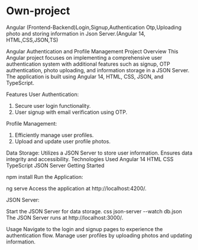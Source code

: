 # Own-project
Angular (Frontend-Backend)Login,Signup,Authentication Otp,Uploading photo  and storing information in Json Server.(Angular 14, HTML,CSS,JSON,TS)


Angular Authentication and Profile Management Project
Overview
This Angular project focuses on implementing a comprehensive user authentication system with additional features such as signup, OTP authentication, photo uploading, and information storage in a JSON Server. The application is built using Angular 14, HTML, CSS, JSON, and TypeScript.

Features
User Authentication:
1. Secure user login functionality.
2. User signup with email verification using OTP.

Profile Management:
1. Efficiently manage user profiles.
2. Upload and update user profile photos.

Data Storage:
Utilizes a JSON Server to store user information.
Ensures data integrity and accessibility.
Technologies Used
Angular 14
HTML
CSS
TypeScript
JSON Server
Getting Started

npm install
Run the Application:

ng serve
Access the application at http://localhost:4200/.

JSON Server:

Start the JSON Server for data storage.
css
json-server --watch db.json
The JSON Server runs at http://localhost:3000/.

Usage
Navigate to the login and signup pages to experience the authentication flow.
Manage user profiles by uploading photos and updating information.
